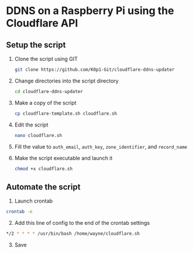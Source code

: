 # DDNS on a Raspberry Pi using the Cloudflare API

## Setup the script
1. Clone the script using GIT
   ```bash
   git clone https://github.com/K0p1-Git/cloudflare-ddns-updater
   ```
2. Change directories into the script directory
   ```bash
   cd cloudflare-ddns-updater
   ```
3. Make a copy of the script
   ```bash
   cp cloudflare-template.sh cloudflare.sh
   ```
4. Edit the script

   ```bash
   nano cloudflare.sh
   ```
5. Fill the value to `auth_email`, `auth_key`, `zone_identifier`, and `record_name`
6. Make the script executable and launch it
   ```bash
   chmod +x cloudflare.sh
   ```

## Automate the script
1. Launch crontab
```bash
crontab -e
```
2. Add this line of config to the end of the crontab settings
```bash
*/2 * * * * /usr/bin/bash /home/wayne/cloudflare.sh
```
3. Save
